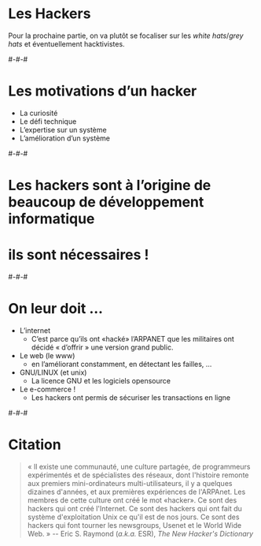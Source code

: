 # Les Hackers

Pour la prochaine partie, on va plutôt se focaliser sur les _white hats_/_grey hats_ et éventuellement hacktivistes.

#-#-#

# Les motivations d’un hacker

* La curiosité
* Le défi technique
* L’expertise sur un système
* L’amélioration d’un système

#-#-#

<h1 class="r-fit-text">
Les hackers sont à l’origine de beaucoup de développement informatique</h1>
<h1 class="r-fit-text">
ils sont nécessaires !
</h1>

#-#-#

# On leur doit ...

* L’internet
  * C’est parce qu’ils ont «hacké» l’ARPANET que les militaires ont décidé « d’offrir » une version grand public.
* Le web (le www) 
  * en l’améliorant constamment, en détectant les failles, …
* GNU/LINUX (et unix)
  * La licence GNU et les logiciels opensource
* Le e-commerce !
    * Les hackers ont permis de sécuriser les transactions en ligne

#-#-#

# Citation

> « Il existe une communauté, une culture partagée, de programmeurs expérimentés et de spécialistes des réseaux, dont l'histoire remonte aux premiers mini-ordinateurs multi-utilisateurs, il y a quelques dizaines d'années, et aux premières expériences de l'ARPAnet. Les membres de cette culture ont créé le mot «hacker». Ce sont des hackers qui ont créé l'Internet. Ce sont des hackers qui ont fait du système d'exploitation Unix ce qu'il est de nos jours. Ce sont des hackers qui font tourner les newsgroups, Usenet et le World Wide Web. » -- Eric S. Raymond (_a.k.a._ ESR), _The New Hacker's Dictionary_
